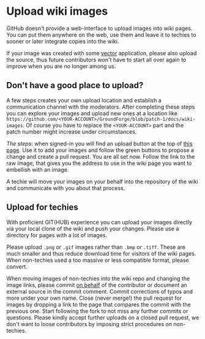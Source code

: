 Upload wiki images
==================

GitHub doesn't provide a web-interface to upload images into wiki pages.
You can put them anywhere on the web, use them and leave it to techies
to sooner or later integrate copies into the wiki.

If your image was created with some [vector] application, please also upload the source,
thus future contributors won't have to start all over again to improve when you are no longer among us.


Don't have a good place to upload?
----------------------------------

A few steps creates your own upload location and establish a communication channel with the moderators.
After completing these steps you can explore your images and upload new ones at a location like
`https://github.com/<YOUR-ACCOUNT>/GroundForge/blob/patch-1/docs/wiki-images`.
Of course you have to replace the `<YOUR-ACCOUNT>` part
and the patch number might increase under circumstances.

_The steps_: when signed-in you will find an upload button at the top of [this page].
Use it to add your images and follow the green buttons to
propose a change and create a pull request. You are all set now.
Follow the link to the raw image, that gives you the address to use in the
wiki page you want to embellish with an image.

A techie will move your images on your behalf into the repository of the wiki
and communicate with you about that process.


Upload for techies
------------------

With proficient GIT(HUB) experience you can upload your images directly
via your local clone of the wiki and push your changes.
Please use a directory for pages with a lot of images.

Please upload `.png` or `.gif` images rather than `.bmp` or `.tiff`.
These are much smaller and thus reduce download time for visitors of the wiki pages.
When non-techies used a too massive or less compatible format, please convert.

When moving images of non-techies into the wiki repo and changing the image links,
please commit [on behalf] of the contributor or document an external source in the commit comment.
Commit corrections of typos and more under your own name.
Close (never merge!) the pull request for images by dropping a link to the page that compares the commit with the previous one.
Start following the fork to not miss any further commits or questions.
Please kindly accept further uploads on a closed pull request,
we don't want to loose contributors by imposing strict procedures on non-techies.

[vector]: https://en.wikipedia.org/wiki/Vector_graphics#/media/File:VectorBitmapExample.svg
[this page]: https://github.com/d-bl/GroundForge/tree/master/wiki-images
[on behalf]: https://stackoverflow.com/questions/18750808/difference-between-author-and-committer-in-git
